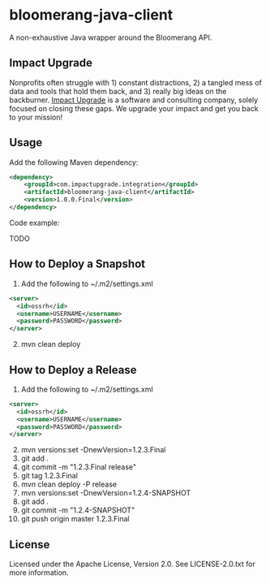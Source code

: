 # bloomerang-java-client

A non-exhaustive Java wrapper around the Bloomerang API.

## Impact Upgrade

Nonprofits often struggle with 1) constant distractions, 2) a tangled mess of data and tools that hold them back, and 3) really big ideas on the backburner. [Impact Upgrade](https://www.impactupgrade.com) is a software and consulting company, solely focused on closing these gaps. We upgrade your impact and get you back to your mission!

## Usage

Add the following Maven dependency:

```xml
<dependency>
    <groupId>com.impactupgrade.integration</groupId>
    <artifactId>bloomerang-java-client</artifactId>
    <version>1.0.0.Final</version>
</dependency>
```

Code example:

TODO

## How to Deploy a Snapshot

1. Add the following to ~/.m2/settings.xml
```xml
<server>
  <id>ossrh</id>
  <username>USERNAME</username>
  <password>PASSWORD</password>
</server>
```
2. mvn clean deploy

## How to Deploy a Release

1. Add the following to ~/.m2/settings.xml
```xml
<server>
  <id>ossrh</id>
  <username>USERNAME</username>
  <password>PASSWORD</password>
</server>
```
2. mvn versions:set -DnewVersion=1.2.3.Final
3. git add .
4. git commit -m "1.2.3.Final release"
5. git tag 1.2.3.Final
6. mvn clean deploy -P release
7. mvn versions:set -DnewVersion=1.2.4-SNAPSHOT
8. git add .
9. git commit -m "1.2.4-SNAPSHOT"
10. git push origin master 1.2.3.Final

## License

Licensed under the Apache License, Version 2.0. See LICENSE-2.0.txt for more information.
